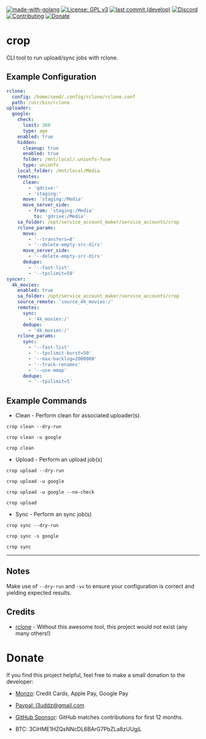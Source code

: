 [![made-with-golang](https://img.shields.io/badge/Made%20with-Golang-blue.svg?style=flat-square)](https://golang.org/)
[![License: GPL v3](https://img.shields.io/badge/License-GPL%203-blue.svg?style=flat-square)](https://github.com/l3uddz/crop/blob/master/LICENSE.md)
[![last commit (develop)](https://img.shields.io/github/last-commit/l3uddz/crop/develop.svg?colorB=177DC1&label=Last%20Commit&style=flat-square)](https://github.com/l3uddz/crop/commits/develop)
[![Discord](https://img.shields.io/discord/381077432285003776.svg?colorB=177DC1&label=Discord&style=flat-square)](https://discord.io/cloudbox)
[![Contributing](https://img.shields.io/badge/Contributing-gray.svg?style=flat-square)](CONTRIBUTING.md)
[![Donate](https://img.shields.io/badge/Donate-gray.svg?style=flat-square)](#donate)

# crop

CLI tool to run upload/sync jobs with rclone.

## Example Configuration

```yaml
rclone:
  config: /home/seed/.config/rclone/rclone.conf
  path: /usr/bin/rclone
uploader:
  google:
    check:
      limit: 360
      type: age
    enabled: true
    hidden:
      cleanup: true
      enabled: true
      folder: /mnt/local/.unionfs-fuse
      type: unionfs
    local_folder: /mnt/local/Media
    remotes:
      clean:
        - 'gdrive:'
        - 'staging:'
      move: 'staging:/Media'
      move_server_side:
        - from: 'staging:/Media'
          to: 'gdrive:/Media'
    sa_folder: /opt/service_account_maker/service_accounts/crop
    rclone_params:
      move:
        - '--transfers=8'
        - '--delete-empty-src-dirs'
      move_server_side:
        - '--delete-empty-src-dirs'
      dedupe:
        - '--fast-list'
        - '--tpslimit=50'
syncer:
  4k_movies:
    enabled: true
    sa_folder: /opt/service_account_maker/service_accounts/crop
    source_remote: 'source_4k_movies:/'
    remotes:
      sync:
        - '4k_movies:/'
      dedupe:
        - '4k_movies:/'
    rclone_params:
      sync:
        - '--fast-list'
        - '--tpslimit-burst=50'
        - '--max-backlog=2000000'
        - '--track-renames'
        - '--use-mmap'
      dedupe:
        - '--tpslimit=5'
```

## Example Commands

- Clean - Perform clean for associated uploader(s).

`crop clean --dry-run`

`crop clean -u google`

`crop clean`

- Upload - Perform an upload job(s)

`crop upload --dry-run`

`crop upload -u google`

`crop upload -u google --no-check`

`crop upload`

- Sync - Perform an sync job(s)

`crop sync --dry-run`

`crop sync -s google`

`crop sync`

***

## Notes

Make use of `--dry-run` and `-vv` to ensure your configuration is correct and yielding expected results.

## Credits

- [rclone](https://github.com/rclone/rclone) - Without this awesome tool, this project would not exist (any many others!)

# Donate

If you find this project helpful, feel free to make a small donation to the developer:

  - [Monzo](https://monzo.me/today): Credit Cards, Apple Pay, Google Pay

  - [Paypal: l3uddz@gmail.com](https://www.paypal.me/l3uddz)
  
  - [GitHub Sponsor](https://github.com/sponsors/l3uddz): GitHub matches contributions for first 12 months.

  - BTC: 3CiHME1HZQsNNcDL6BArG7PbZLa8zUUgjL